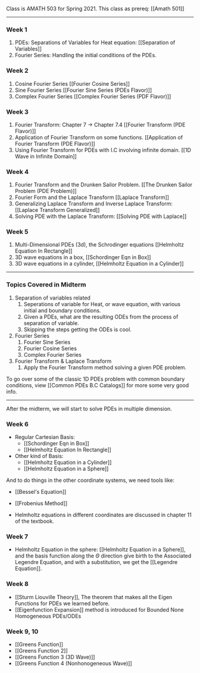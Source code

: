 Class is AMATH 503 for Spring 2021. 
This class as prereq: [[Amath 501]]

---
### **Week 1**
1. PDEs: Separations of Variables for Heat equation: [[Separation of Variables]]
2. Fourier Series: Handling the initial conditions of the PDEs. 

### **Week 2**
1. Cosine Fourier Series [[Fourier Cosine Series]]
2. Sine Fourier Series [[Fourier Sine Series (PDEs Flavor)]]
3. Complex Fourier Series [[Complex Fourier Series (PDF Flavor)]] 

### **Week 3**
1. Fourier Transform: Chapter 7 -> Chapter 7.4 [[Fourier Transform (PDE Flavor)]]
2. Application of Fourier Transform on some functions. [[Application of Fourier Transform (PDE Flavor)]]
3. Using Fourier Transform for PDEs with I.C involving infinite domain. [[1D Wave in Infinite Domain]]

### **Week 4**
1. Fourier Transform and the Drunken Sailor Problem. [[The Drunken Sailor Problem (PDE Problem)]]
2. Fourier Form and the Laplace Transform [[Laplace Transform]]
3. Generalizing Laplace Transform and Inverse Laplace Transform: [[Laplace Transform Generalized]]
4. Solving PDE with the Laplace Transform: [[Solving PDE with Laplace]]

### **Week 5**
1. Multi-Dimensional PDEs (3d), the Schrodinger equations [[Helmholtz Equation In Rectangle]]
2. 3D wave equations in a box, [[Schordinger Eqn in Box]]
3. 3D wave equations in a cylinder, [[Helmholtz Equation in a Cylinder]]

---
### **Topics Covered in Midterm**
1. Separation of variables related
   1. Seperations of variable for Heat, or wave equation, with various initial and boundary conditions. 
   2. Given a PDEs, what are the resulting ODEs from the process of separation of variable. 
   3. Skipping the steps getting the ODEs is cool. 
2. Fourier Series
   1. Fourier Sine Series
   2. Fourier Cosine Series
   3. Complex Fourier Series
3. Fourier Transform & Laplace Transform 
   1. Apply the Fourier Transform method solving a given PDE problem. 

To go over some of the classic 1D PDEs problem with common boundary conditions, view [[Common PDEs B.C Catalogs]] for more some very good info. 

---
After the midterm, we will start to solve PDEs in multiple dimension. 

### **Week 6**

* Regular Cartesian Basis: 
	* [[Schordinger Eqn in Box]]
	* [[Helmholtz Equation In Rectangle]]
* Other kind of Basis: 
	* [[Helmholtz Equation in a Cylinder]]
	* [[Helmholtz Equation in a Sphere]]

And to do things in the other coordinate systems, we need tools like: 
* [[Bessel's Equation]]
* [[Frobenius Method]]

* Helmholtz equations in different coordinates are discussed in chapter 11 of the textbook. 

### **Week 7**

* Helmholtz Equation in the sphere: [[Helmholtz Equation in a Sphere]], and the basis function along the $\Theta$ direction give birth to the Associated Legendre Equation, and with a substitution, we get the [[Legendre Equation]]. 


### **Week 8**

* [[Sturm Liouville Theory]], The theorem that makes all the Eigen Functions for PDEs we learned before. 
* [[Eigenfunction Expansion]] method is introduced for Bounded None Homogeneous PDEs/ODEs

### **Week 9, 10**

* [[Greens Function]]
* [[Greens Function 2]]
* [[Greens Function 3 (3D Wave)]]
* [[Greens Function 4 (Nonhonogeneous Wave)]]
